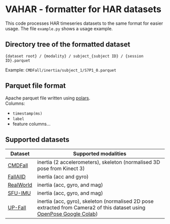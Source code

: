# VAHAR - formatter for HAR datasets

This code processes HAR timeseries datasets to the same format for easier usage. The file `example.py` shows a usage
example.

## Directory tree of the formatted dataset

`{dataset root} / {modality} / subject_{subject ID} / {session ID}.parquet`

Example: `CMDFall/inertia/subject_1/S7P1_0.parquet`

## Parquet file format

Apache parquet file written using [polars](https://www.pola.rs/).<br/>
Columns:

- `timestamp(ms)`
- `label`
- feature columns...

## Supported datasets

| Dataset                                                                                                                  | Supported modalities                                                                                                                                                                                                                                                                                                       |
|--------------------------------------------------------------------------------------------------------------------------|----------------------------------------------------------------------------------------------------------------------------------------------------------------------------------------------------------------------------------------------------------------------------------------------------------------------------|
| [CMDFall](http://mica.edu.vn:8000/KinectData/public/)                                                                    | inertia (2 accelerometers), skeleton (normalised 3D pose from Kinect 3)                                                                                                                                                                                                                                                    |
| [FallAllD](https://ieee-dataport.org/open-access/fallalld-comprehensive-dataset-human-falls-and-activities-daily-living) | inertia (acc and gyro)                                                                                                                                                                                                                                                                                                     |
| [RealWorld](https://www.uni-mannheim.de/dws/research/projects/activity-recognition/dataset/dataset-realworld/)           | inertia (acc, gyro, and mag)                                                                                                                                                                                                                                                                                               |
| [SFU-IMU](https://www.frdr-dfdr.ca/repo/dataset/6998d4cd-bd13-4776-ae60-6d80221e0365)                                    | inertia (acc, gyro, and mag)                                                                                                                                                                                                                                                                                               |
| [UP-Fall](https://sites.google.com/up.edu.mx/har-up/)                                                                    | inertia (acc, gyro), skeleton (normalised 2D pose extracted from Camera2 of this dataset using [OpenPose Google Colab](https://github.com/CMU-Perceptual-Computing-Lab/openpose/blob/master/doc/installation/0_index.md#compiling-and-running-openpose-from-source-on-ros-docker-and-google-colab---community-based-work)) |
